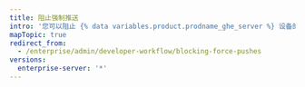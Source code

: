 ```yaml
---
title: 阻止强制推送
intro: '您可以阻止 {% data variables.product.prodname_ghe_server %} 设备的所有仓库上、组织拥有的所有仓库上或特定仓库上的强制推送。'
mapTopic: true
redirect_from:
  - /enterprise/admin/developer-workflow/blocking-force-pushes
versions:
  enterprise-server: '*'
---
```


